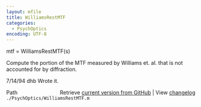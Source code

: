 ```yaml
---
layout: mfile
title: WilliamsRestMTF
categories:
  - PsychOptics
encoding: UTF-8
---
```


mtf = WilliamsRestMTF\(s\)

Compute the portion of the MTF measured by
Williams et. al. that is not accounted for
by diffraction.

7/14/94     dhb     Wrote it.


<div class="code_header" style="text-align:right;">
  <span style="float:left;">Path&nbsp;&nbsp;</span> <span class="counter">Retrieve <a href=
  "https://raw.github.com/Psychtoolbox-3/Psychtoolbox-3/beta/./PsychOptics/WilliamsRestMTF.m">current version from GitHub</a> | View <a href=
  "https://github.com/Psychtoolbox-3/Psychtoolbox-3/commits/beta/./PsychOptics/WilliamsRestMTF.m">changelog</a></span>
</div>
<div class="code">
  <code>./PsychOptics/WilliamsRestMTF.m</code>
</div>
